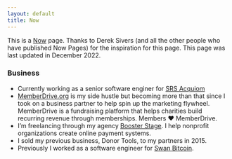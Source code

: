 ```yaml
---
layout: default
title: Now
---
```



This is a [Now](http://nownownow.com/about) page. Thanks to Derek Sivers (and all the other people who have published Now Pages) for the inspiration for this page. This page was last updated in December 2022.

### Business

* Currently working as a senior software enginer for [SRS Acquiom](http://srsacquiom.com)
* [MemberDrive.org](https://MemberDrive.org) is my side hustle but becoming more than that since I took on a business partner to help spin up the marketing flywheel. MemberDrive is a fundraising platform that helps charities build recurring revenue through memberships. Members ❤️ MemberDrive. 
* I’m freelancing through my agency [Booster Stage](https://boosterstage.net). I help nonprofit organizations create online payment systems. 
* I sold my previous business, Donor Tools, to my partners in 2015.
* Previously I worked as a software engineer for [Swan Bitcoin](http://swanbitcoin.com).
